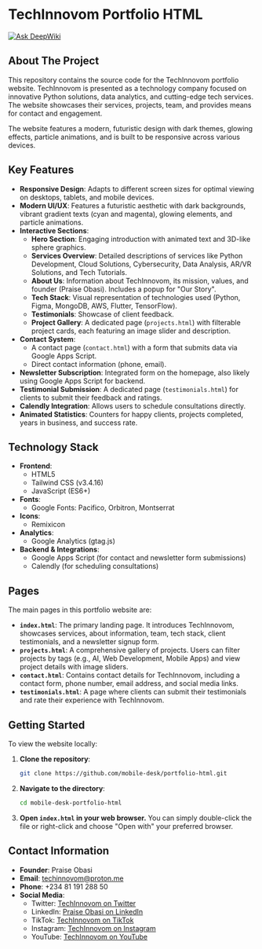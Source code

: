 # TechInnovom Portfolio HTML
[![Ask DeepWiki](https://devin.ai/assets/askdeepwiki.png)](https://deepwiki.com/mobile-desk/portfolio-html)

## About The Project

This repository contains the source code for the TechInnovom portfolio website. TechInnovom is presented as a technology company focused on innovative Python solutions, data analytics, and cutting-edge tech services. The website showcases their services, projects, team, and provides means for contact and engagement.

The website features a modern, futuristic design with dark themes, glowing effects, particle animations, and is built to be responsive across various devices.

## Key Features

*   **Responsive Design**: Adapts to different screen sizes for optimal viewing on desktops, tablets, and mobile devices.
*   **Modern UI/UX**: Features a futuristic aesthetic with dark backgrounds, vibrant gradient texts (cyan and magenta), glowing elements, and particle animations.
*   **Interactive Sections**:
    *   **Hero Section**: Engaging introduction with animated text and 3D-like sphere graphics.
    *   **Services Overview**: Detailed descriptions of services like Python Development, Cloud Solutions, Cybersecurity, Data Analysis, AR/VR Solutions, and Tech Tutorials.
    *   **About Us**: Information about TechInnovom, its mission, values, and founder (Praise Obasi). Includes a popup for "Our Story".
    *   **Tech Stack**: Visual representation of technologies used (Python, Figma, MongoDB, AWS, Flutter, TensorFlow).
    *   **Testimonials**: Showcase of client feedback.
    *   **Project Gallery**: A dedicated page (`projects.html`) with filterable project cards, each featuring an image slider and description.
*   **Contact System**:
    *   A contact page (`contact.html`) with a form that submits data via Google Apps Script.
    *   Direct contact information (phone, email).
*   **Newsletter Subscription**: Integrated form on the homepage, also likely using Google Apps Script for backend.
*   **Testimonial Submission**: A dedicated page (`testimonials.html`) for clients to submit their feedback and ratings.
*   **Calendly Integration**: Allows users to schedule consultations directly.
*   **Animated Statistics**: Counters for happy clients, projects completed, years in business, and success rate.

## Technology Stack

*   **Frontend**:
    *   HTML5
    *   Tailwind CSS (v3.4.16)
    *   JavaScript (ES6+)
*   **Fonts**:
    *   Google Fonts: Pacifico, Orbitron, Montserrat
*   **Icons**:
    *   Remixicon
*   **Analytics**:
    *   Google Analytics (gtag.js)
*   **Backend & Integrations**:
    *   Google Apps Script (for contact and newsletter form submissions)
    *   Calendly (for scheduling consultations)

## Pages

The main pages in this portfolio website are:

*   **`index.html`**: The primary landing page. It introduces TechInnovom, showcases services, about information, team, tech stack, client testimonials, and a newsletter signup form.
*   **`projects.html`**: A comprehensive gallery of projects. Users can filter projects by tags (e.g., AI, Web Development, Mobile Apps) and view project details with image sliders.
*   **`contact.html`**: Contains contact details for TechInnovom, including a contact form, phone number, email address, and social media links.
*   **`testimonials.html`**: A page where clients can submit their testimonials and rate their experience with TechInnovom.

## Getting Started

To view the website locally:

1.  **Clone the repository**:
    ```sh
    git clone https://github.com/mobile-desk/portfolio-html.git
    ```
2.  **Navigate to the directory**:
    ```sh
    cd mobile-desk-portfolio-html
    ```
3.  **Open `index.html` in your web browser.**
    You can simply double-click the file or right-click and choose "Open with" your preferred browser.

## Contact Information

*   **Founder**: Praise Obasi
*   **Email**: [techinnovom@proton.me](mailto:techinnovom@proton.me)
*   **Phone**: +234 81 191 288 50
*   **Social Media**:
    *   Twitter: [TechInnovom on Twitter](https://mobile.twitter.com/chibudom_obasi)
    *   LinkedIn: [Praise Obasi on LinkedIn](https://www.linkedin.com/in/praise-obasi)
    *   TikTok: [TechInnovom on TikTok](https://tiktok.com/@mobile.desk)
    *   Instagram: [TechInnovom on Instagram](https://instagram.com/_._praiz)
    *   YouTube: [TechInnovom on YouTube](https://www.youtube.com/c/Chibudomobasi?app=desktop&sub_confirmation=1)
